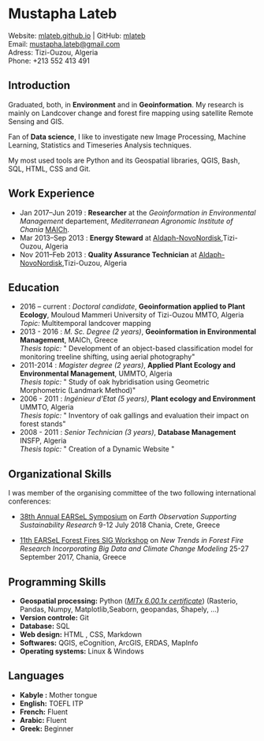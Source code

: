 Mustapha Lateb
==============

Website: [mlateb.github.io][] | GitHub: [mlateb][]   
Email: <mustapha.lateb@gmail.com>  
Adress: Tizi-Ouzou, Algeria    
Phone: +213 552 413 491      

Introduction
------------   
   
Graduated, both, in **Environment** and in **Geoinformation**. My research is mainly on Landcover change and forest fire mapping using satellite Remote Sensing and GIS.    
  
Fan of **Data science**, I like to investigate new Image Processing, Machine Learning, Statistics and Timeseries Analysis techniques.  
   
My most used tools are Python and its Geospatial libraries, QGIS, Bash, SQL, HTML, CSS and Git.     
   
Work Experience  
---------------   
   
* Jan 2017–Jun 2019 : **Researcher** at the *Geoinformation in Environmental Management* departement, *Mediterranean Agronomic Institute of Chania* [MAICh][].   
* Mar 2013–Sep 2013 : **Energy Steward** at [Aldaph-NovoNordisk][],Tizi-Ouzou, Algeria   
* Nov 2011–Feb 2013 : **Quality Assurance Technician** at [Aldaph-NovoNordisk][],Tizi-Ouzou, Algeria    

Education
---------   
   
* 2016 – current : *Doctoral candidate*, **Geoinformation applied to Plant Ecology**, Mouloud Mammeri University of Tizi-Ouzou MMTO, Algeria    
*Topic:* Multitemporal landcover mapping   
* 2013 - 2016 : *M. Sc. Degree (2 years)*, **Geoinformation in Environmental Management**, MAICh, Greece    
*Thesis topic:* " Development of an object-based classification model for monitoring treeline shifting, using aerial photography"   
* 2011-2014 : *Magister degree (2 years)*, **Applied Plant Ecology and Environmental Management**, UMMTO, Algeria    
*Thesis topic:* " Study of oak hybridisation using Geometric Morphometric (Landmark Method)"   
* 2006 - 2011 : *Ingénieur d'Etat (5 years)*, **Plant ecology and Environment** UMMTO, Algeria   
*Thesis topic:* " Inventory of  oak gallings and evaluation their impact on forest stands"   
* 2008 - 2011 : *Senior Technician (3 years)*, **Database Management** INSFP, Algeria   
*Thesis topic:* "  Creation of a Dynamic Website "   
   
Organizational Skills
---------------------   
   
I was member of the organising committee of the two following international conferences:    
    
* [38th Annual EARSeL Symposium][] on *Earth Observation Supporting Sustainability Research* 9-12 July 2018 Chania, Crete, Greece   
  
* [11th EARSeL Forest Fires SIG Workshop][] on *New Trends in Forest Fire Research Incorporating Big Data and Climate Change Modeling* 25-27 September 2017, Chania, Greece   
      
Programming Skills
------------------   
   
* **Geospatial processing:** Python ([*MITx 6.00.1x certificate*][]) (Rasterio, Pandas, Numpy, Matplotlib,Seaborn, geopandas, Shapely, …)
* **Version controle:** Git 
* **Database:** SQL
* **Web design:** HTML , CSS, Markdown 
* **Softwares:** QGIS, eCognition,  ArcGIS, ERDAS, MapInfo
* **Operating systems:** Linux & Windows   
   
Languages
---------   
    
* **Kabyle :** Mother tongue
* **English:** TOEFL ITP
* **French:** Fluent 
* **Arabic:**  Fluent
* **Greek:** Beginner     


[mlateb.github.io]:https://mlateb.github.io 
[mlateb]:https://github.com/mlateb
[MustaphaLateb]:https://twitter.com/MustaphaLateb
[MAICh]:https://www.iamc.ciheam.org/ 
[Aldaph-NovoNordisk]:http://www.novonordisk.dz/about-novo-nordisk/novo-nordisk-algeria.html
[38th Annual EARSeL Symposium]:http://symposium.earsel.org/38th-symposium-Chania   
[11th EARSeL Forest Fires SIG Workshop]:http://ffsig2017.maich.gr/en/   

[*MITx 6.00.1x certificate*]:https://courses.edx.org/certificates/4356b753befc4825afcaf5649f4be6ad